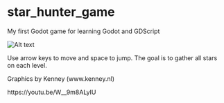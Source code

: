 # star_hunter_game
My first Godot game for learning Godot and GDScript

![Alt text](https://github.com/LarsBergqvist/star_hunter_game/blob/master/screenshot.png?raw=true "Screenshot")


<p>
Use arrow keys to move and space to jump. The goal is to gather all stars on each level.
<p>
Graphics by Kenney (www.kenney.nl)
<p>
https://youtu.be/W__9m8ALyIU
<p>
<p>
 
